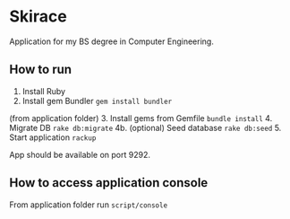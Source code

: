 Skirace
=======

Application for my BS degree in Computer Engineering.

How to run
----------

1. Install Ruby
2. Install gem Bundler ``gem install bundler``

(from application folder)
3. Install gems from Gemfile ``bundle install``
4. Migrate DB ``rake db:migrate``
4b. (optional) Seed database ``rake db:seed``
5. Start application ``rackup``

App should be available on port 9292.


How to access application console
---------------------------------

From application folder run ``script/console``